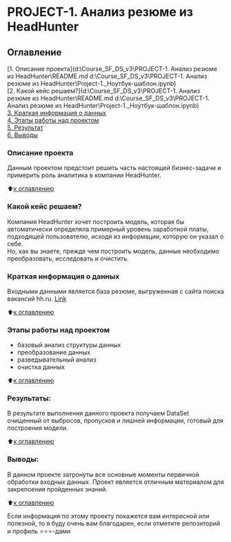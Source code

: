 # PROJECT-1. Анализ резюме из HeadHunter

## Оглавление  
[1. Описание проекта](d:\Course_SF_DS_v3\PROJECT-1. Анализ резюме из HeadHunter\README.md d:\Course_SF_DS_v3\PROJECT-1. Анализ резюме из HeadHunter\Project-1._Ноутбук-шаблон.ipynb)  
[2. Какой кейс решаем?](d:\Course_SF_DS_v3\PROJECT-1. Анализ резюме из HeadHunter\README.md d:\Course_SF_DS_v3\PROJECT-1. Анализ резюме из HeadHunter\Project-1._Ноутбук-шаблон.ipynb)  
[3. Краткая информация о данных](https://github.com/Ryba4koff/Public_SF_DS/blob/main/README.md#краткая-информация-о-данных)  
[4. Этапы работы над проектом](https://github.com/Ryba4koff/Public_SF_DS/blob/main/README.md#этапы-работы-над-проектом)  
[5. Результат](https://github.com/Ryba4koff/Public_SF_DS/blob/main/README.md#результаты)    
[6. Выводы](https://github.com/Ryba4koff/Public_SF_DS/blob/main/README.md#выводы) 

### Описание проекта    
Данным проектом предстоит решить часть настоящей бизнес-задачи и примерить роль аналитика в компании HeadHunter. 

:arrow_up:[к оглавлению](https://github.com/Ryba4koff/Public_SF_DS/blob/main/README.md#оглавление)


### Какой кейс решаем?    
Компания HeadHunter хочет построить модель, которая бы автоматически определяла примерный уровень заработной платы, подходящей пользователю, исходя из информации, которую он указал о себе.   
Но, как вы знаете, прежде чем построить модель, данные необходимо преобразовать, исследовать и очистить.


### Краткая информация о данных
Входными данными является база резюме, выгруженная с сайта поиска вакансий hh.ru. [Link](https://drive.google.com/file/d/1Kb78mAWYKcYlellTGhIjPI-bCcKbGuTn/view?usp=sharing) 
  
:arrow_up:[к оглавлению](https://github.com/Ryba4koff/Public_SF_DS/blob/main/README.md#оглавление)


### Этапы работы над проектом  
* базовый анализ структуры данных
* преобразование данных
* разведывательный анализ
* очистка данных

:arrow_up:[к оглавлению](https://github.com/Ryba4koff/Public_SF_DS/blob/main/README.md#оглавление)


### Результаты:  
В результате выполнения данного проекта получаем DataSet очищенный от выбросов, пропусков и лишней информации, готовый для построения модели.

:arrow_up:[к оглавлению](https://github.com/Ryba4koff/Public_SF_DS/blob/main/README.md#оглавление)


### Выводы:  
В данном проекте затронуты все основные моменты первичной обработки входных данных.
Проект является отличным материалом для закрепоения пройденных знаний.

:arrow_up:[к оглавлению](https://github.com/Ryba4koff/Public_SF_DS/blob/main/README.md#оглавление)


Если информация по этому проекту покажется вам интересной или полезной, то я буду очень вам благодарен, если отметите репозиторий и профиль ⭐️⭐️⭐️-дами